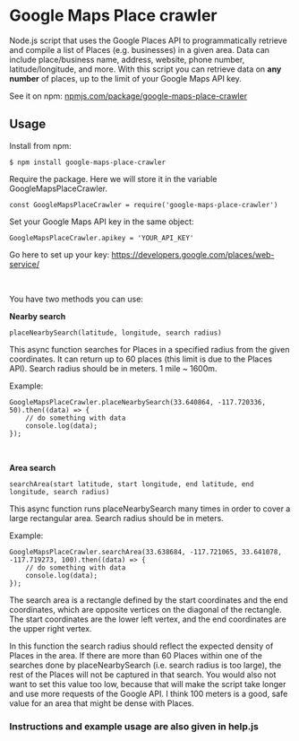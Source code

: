 # Google Maps Place crawler

Node.js script that uses the Google Places API to programmatically retrieve and compile a list of Places (e.g. businesses) in a given area. Data can include place/business name, address, website, phone number, latitude/longitude, and more. With this script you can retrieve data on **any number** of places, up to the limit of your Google Maps API key.

See it on npm: [npmjs.com/package/google-maps-place-crawler](https://www.npmjs.com/package/google-maps-place-crawler)

## Usage

Install from npm:

    $ npm install google-maps-place-crawler

Require the package. Here we will store it in the variable GoogleMapsPlaceCrawler.

    const GoogleMapsPlaceCrawler = require('google-maps-place-crawler')

Set your Google Maps API key in the same object:

    GoogleMapsPlaceCrawler.apikey = 'YOUR_API_KEY'

Go here to set up your key: https://developers.google.com/places/web-service/

<br>

You have two methods you can use:

**Nearby search**

    placeNearbySearch(latitude, longitude, search radius)

This async function searches for Places in a specified radius from the given coordinates. It can return up to 60 places (this limit is due to the Places API). Search radius should be in meters. 1 mile ~ 1600m.

Example:

    GoogleMapsPlaceCrawler.placeNearbySearch(33.640864, -117.720336, 50).then((data) => {
        // do something with data
        console.log(data);
    });
       
<br>

**Area search**

    searchArea(start latitude, start longitude, end latitude, end longitude, search radius)

This async function runs placeNearbySearch many times in order to cover a large rectangular area. Search radius should be in meters.

Example:

    GoogleMapsPlaceCrawler.searchArea(33.638684, -117.721065, 33.641078, -117.719273, 100).then((data) => {
        // do something with data
        console.log(data);
    });

The search area is a rectangle defined by the start coordinates and the end coordinates, which are opposite vertices on the diagonal of the rectangle. The start coordinates are the lower left vertex, and the end coordinates are the upper right vertex.

In this function the search radius should reflect the expected density of Places in the area. If there are more than 60 Places within one of the searches done by placeNearbySearch (i.e. search radius is too large), the rest of the Places will not be captured in that search. You would also not want to set this value too low, because that will make the script take longer and use more requests of the Google API. I think 100 meters is a good, safe value for an area that might be dense with Places.

### Instructions and example usage are also given in help.js
